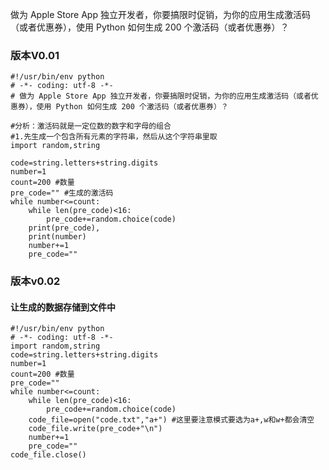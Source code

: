 做为 Apple Store App 独立开发者，你要搞限时促销，为你的应用生成激活码（或者优惠券），使用 Python 如何生成 200 个激活码（或者优惠券）？
### 版本V0.01
```
#!/usr/bin/env python
# -*- coding: utf-8 -*-
# 做为 Apple Store App 独立开发者，你要搞限时促销，为你的应用生成激活码（或者优惠券），使用 Python 如何生成 200 个激活码（或者优惠券）？

#分析：激活码就是一定位数的数字和字母的组合
#1.先生成一个包含所有元素的字符串，然后从这个字符串里取
import random,string

code=string.letters+string.digits
number=1
count=200 #数量
pre_code="" #生成的激活码
while number<=count:
	while len(pre_code)<16:
		pre_code+=random.choice(code)
	print(pre_code),
	print(number)
	number+=1
	pre_code=""
  ```

### 版本v0.02
#### 让生成的数据存储到文件中
```
#!/usr/bin/env python
# -*- coding: utf-8 -*-
import random,string
code=string.letters+string.digits
number=1
count=200 #数量
pre_code=""
while number<=count:
	while len(pre_code)<16:
		pre_code+=random.choice(code)
	code_file=open("code.txt","a+") #这里要注意模式要选为a+,w和w+都会清空	
	code_file.write(pre_code+"\n")
	number+=1
	pre_code=""
code_file.close()
```
